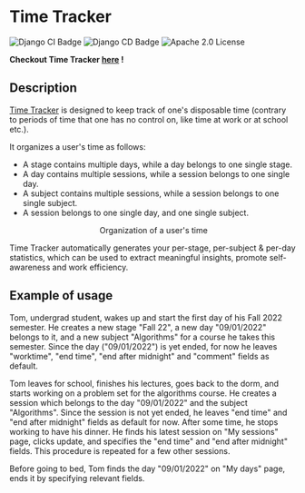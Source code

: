 # Time Tracker

![Django CI Badge](https://github.com/fxie520/Time-Tracker/actions/workflows/CI.yml/badge.svg)
![Django CD Badge](https://github.com/fxie520/Time-Tracker/actions/workflows/CD.yml/badge.svg)
![Apache 2.0 License](https://img.shields.io/badge/License-Apache_2.0-blue.svg)

**Checkout Time Tracker [here](https://www.timetracker.club) !**

## Description

[Time Tracker](https://www.timetracker.club) is designed to keep track of one's disposable time 
(contrary to periods of time that one has no control on, like time at work or at school etc.).

It organizes a user's time as follows:
- A stage contains multiple days, while a day belongs to one single stage.
- A day contains multiple sessions, while a session belongs to one single day.
- A subject contains multiple sessions, while a session belongs to one single subject.
- A session belongs to one single day, and one single subject.

<p align="center">
<img alt="" src="https://github.com/fxie520/Time-Tracker/blob/main/static/Time_organization.png"/>
Organization of a user's time
</p>

Time Tracker automatically generates your per-stage, per-subject & per-day statistics, 
which can be used to extract meaningful insights, promote self-awareness and work efficiency.

## Example of usage

Tom, undergrad student, wakes up and start the first day of his Fall 2022 semester. 
He creates a new stage "Fall 22", a new day "09/01/2022" belongs to it, and a new subject "Algorithms" for a course he takes this semester. Since the day ("09/01/2022") is yet ended, for now he leaves "worktime", "end time", "end after midnight" and "comment" fields as default.

Tom leaves for school, finishes his lectures, goes back to the dorm, and starts working on a problem set for the algorithms course.
He creates a session which belongs to the day "09/01/2022" and the subject "Algorithms". 
Since the session is not yet ended, he leaves "end time" and "end after midnight" fields as default for now.
After some time, he stops working to have his dinner. 
He finds his latest session on "My sessions" page, clicks update, and specifies the "end time" and "end after midnight" fields.
This procedure is repeated for a few other sessions. 

Before going to bed, Tom finds the day "09/01/2022" on "My days" page, ends it by specifying relevant fields.

